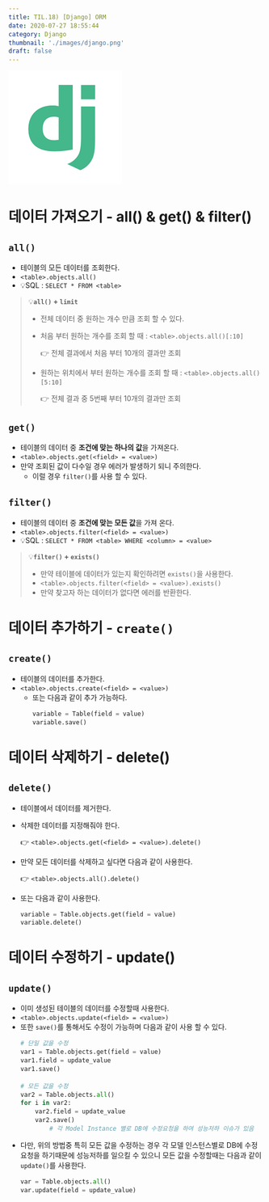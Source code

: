 ```yaml
---
title: TIL.18) [Django] ORM
date: 2020-07-27 18:55:44
category: Django
thumbnail: './images/django.png'
draft: false
---
```


![](./images/django.png)

# 데이터 가져오기 - all() & get() & filter()

## `all()`

- 테이블의 모든 데이터를 조회한다.
- `<table>.objects.all()`
- 💡SQL : `SELECT * FROM <table>`

> 💡**`all()` + `limit`**
>
>- 전체 데이터 중 원하는 개수 만큼 조회 할 수 있다.
>- 처음 부터 원하는 개수를 조회 할 때 : `<table>.objects.all()[:10]`
>
>    👉 전체 결과에서 처음 부터 10개의 결과만 조회
>- 원하는 위치에서 부터 원하는 개수를 조회 할 때 : `<table>.objects.all()[5:10]`
>
>    👉 전체 결과 중 5번째 부터 10개의 결과만 조회

## `get()`

- 테이블의 데이터 중 **조건에 맞는 하나의 값**을 가져온다.
- `<table>.objects.get(<field> = <value>)`
- 만약 조회된 값이 다수일 경우 에러가 발생하기 되니 주의한다.
    - 이럴 경우 `filter()`를 사용 할 수 있다.

## `filter()`

- 테이블의 데이터 중 **조건에 맞는 모든 값**을 가져 온다.
- `<table>.objects.filter(<field> = <value>)`
- 💡SQL : `SELECT * FROM <table> WHERE <column> = <value>`

> 💡**`filter()` + `exists()`**
>
>- 만약 테이블에 데이터가 있는지 확인하려면 `exists()`을 사용한다.
>- `<table>.objects.filter(<field> = <value>).exists()`
>- 만약 찾고자 하는 데이터가 없다면 에러를 반환한다.

# 데이터 추가하기 - `create()`

## `create()`

- 테이블의 데이터를 추가한다.
- `<table>.objects.create(<field> = <value>)`
    - 또는 다음과 같이 추가 가능하다.
        ```python
        variable = Table(field = value)
        variable.save()
        ```
        
# 데이터 삭제하기 - delete()

## `delete()`

- 테이블에서 데이터를 제거한다.
- 삭제한 데이터를 지정해줘야 한다.
    
    👉 `<table>.objects.get(<field> = <value>).delete()`
- 만약 모든 데이터를 삭제하고 싶다면 다음과 같이 사용한다.
    
    👉 `<table>.objects.all().delete()`
- 또는 다음과 같이 사용한다.
    ```python
    variable = Table.objects.get(field = value)
    variable.delete()
    ```

# 데이터 수정하기 - update()

## `update()`

- 이미 생성된 테이블의 데이터를 수정할때 사용한다.
- `<table>.objects.update(<field> = <value>)`
- 또한 `save()`를 통해서도 수정이 가능하며 다음과 같이 사용 할 수 있다.
    ```python
    # 단일 값을 수정
    var1 = Table.objects.get(field = value)
    var1.field = update_value
    var1.save()
	
    # 모든 값을 수정
    var2 = Table.objects.all()
    for i in var2:
    	var2.field = update_value
    	var2.save()
    		# 각 Model Instance 별로 DB에 수정요청을 하여 성능저하 이슈가 있음
    ```
- 다만, 위의 방법중 특히 모든 값을 수정하는 경우 각 모델 인스턴스별로 DB에 수정요청을 하기때문에 성능저하를 일으킬 수 있으니 모든 값을 수정할때는 다음과 같이 `update()`를 사용한다.
    ```python
    var = Table.objects.all()
    var.update(field = update_value)
    ```
